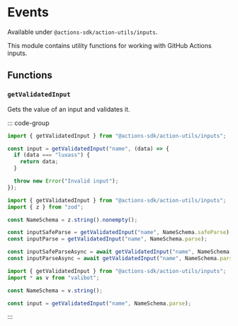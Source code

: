 # Events

Available under `@actions-sdk/action-utils/inputs`.

This module contains utility functions for working with GitHub Actions inputs.

## Functions

### `getValidatedInput`

Gets the value of an input and validates it.

::: code-group

```ts [vanilla]
import { getValidatedInput } from "@actions-sdk/action-utils/inputs";

const input = getValidatedInput("name", (data) => {
  if (data === "luxass") {
    return data;
  }

  throw new Error("Invalid input");
});
```

```ts [zod]
import { getValidatedInput } from "@actions-sdk/action-utils/inputs";
import { z } from "zod";

const NameSchema = z.string().nonempty();

const inputSafeParse = getValidatedInput("name", NameSchema.safeParse);
const inputParse = getValidatedInput("name", NameSchema.parse);

const inputSafeParseAsync = await getValidatedInput("name", NameSchema.safeParseAsync);
const inputParseAsync = await getValidatedInput("name", NameSchema.parseAsync);
```

```ts [valibot]
import { getValidatedInput } from "@actions-sdk/action-utils/inputs";
import * as v from "valibot";

const NameSchema = v.string();

const input = getValidatedInput("name", NameSchema.parse);
```

:::
